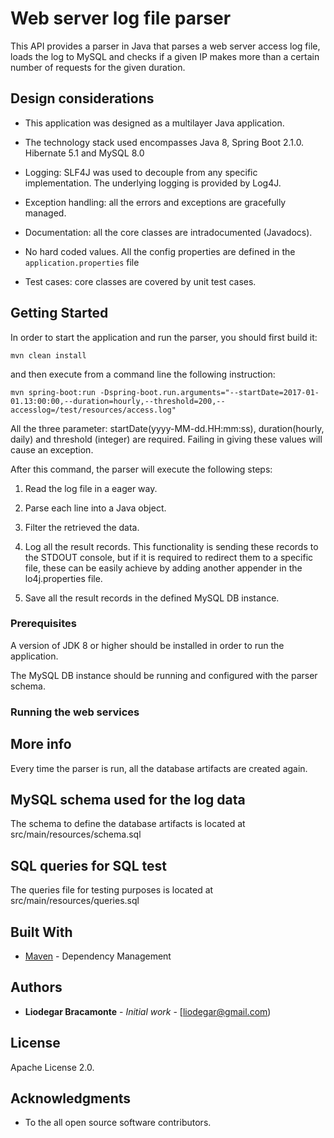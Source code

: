 # Web server log file parser

This API provides a parser in Java that parses a web server access log file, loads the log to MySQL and checks if a given IP makes more than
a certain number of requests for the given duration.

## Design considerations
- This application was designed as a multilayer Java application.

- The technology stack used encompasses Java 8, Spring Boot 2.1.0. Hibernate 5.1 and MySQL 8.0

- Logging: SLF4J was used to decouple from any specific implementation. The underlying logging is provided by Log4J.

- Exception handling: all the errors and exceptions are gracefully managed.

- Documentation: all the core classes are intradocumented (Javadocs).

- No hard coded values. All the config properties are defined in the `application.properties` file

- Test cases: core classes are covered by unit test cases.

## Getting Started

In order to start the application and run the parser, you should first build it:

`mvn clean install`

and then execute from a command line the following instruction:

`mvn spring-boot:run -Dspring-boot.run.arguments="--startDate=2017-01-01.13:00:00,--duration=hourly,--threshold=200,--accesslog=/test/resources/access.log"`

All the three parameter: startDate(yyyy-MM-dd.HH:mm:ss), duration(hourly, daily) and threshold (integer) are required. Failing in giving these values will cause an exception.

After this command, the parser will execute the following steps:

1. Read the log file in a eager way.

2. Parse each line into a Java object.

3. Filter the retrieved the data.

4. Log all the result records. This functionality is sending these records to the STDOUT console, but if
it is required to redirect them to a specific file, these can be easily achieve by adding another appender in the lo4j.properties file.

5. Save all the result records in the defined MySQL DB instance.

### Prerequisites

A version of JDK 8 or higher should be installed in order to run the application.

The MySQL DB instance should be running and configured with the parser schema.


### Running the web services

## More info

Every time the parser is run, all the database artifacts are created again.


## MySQL schema used for the log data
The schema to define the database artifacts is located at src/main/resources/schema.sql

## SQL queries for SQL test
The queries file for testing purposes is located at src/main/resources/queries.sql

## Built With

* [Maven](https://maven.apache.org/) - Dependency Management


## Authors

* **Liodegar Bracamonte** - *Initial work* - [liodegar@gmail.com)


## License

Apache License 2.0.

## Acknowledgments

* To the all open source software contributors.


